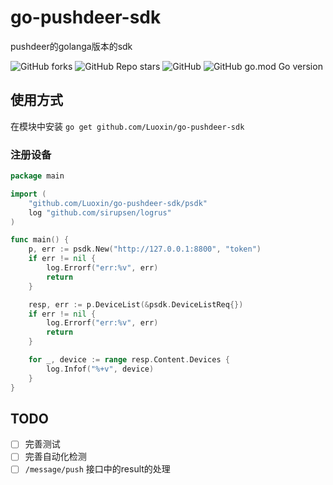 # go-pushdeer-sdk

pushdeer的golanga版本的sdk

![GitHub forks](https://img.shields.io/github/forks/Luoxin/go-pushdeer-sdk?style=social)
![GitHub Repo stars](https://img.shields.io/github/stars/Luoxin/go-pushdeer-sdk?style=social)
![GitHub](https://img.shields.io/github/license/yinguobing/cnn-facial-landmark)
![GitHub go.mod Go version](https://img.shields.io/github/go-mod/go-version/Luoxin/go-pushdeer-sdk)

## 使用方式

在模块中安装
`go get github.com/Luoxin/go-pushdeer-sdk`

### 注册设备

```go
package main

import (
	"github.com/Luoxin/go-pushdeer-sdk/psdk"
	log "github.com/sirupsen/logrus"
)

func main() {
	p, err := psdk.New("http://127.0.0.1:8800", "token")
	if err != nil {
		log.Errorf("err:%v", err)
		return
	}

	resp, err := p.DeviceList(&psdk.DeviceListReq{})
	if err != nil {
		log.Errorf("err:%v", err)
		return
	}

	for _, device := range resp.Content.Devices {
		log.Infof("%+v", device)
	}
}
```

## TODO

- [ ] 完善测试
- [ ] 完善自动化检测
- [ ] `/message/push` 接口中的result的处理
